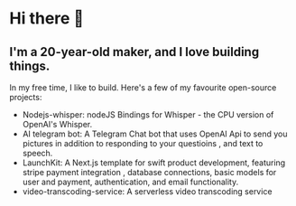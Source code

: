 # Hi there 👋

## I'm a 20-year-old maker, and I love building things.

In my free time, I like to build. Here's a few of my favourite open-source projects:

- Nodejs-whisper: nodeJS Bindings for Whisper - the CPU version of OpenAI's Whisper.
- AI telegram bot: A Telegram Chat bot that uses OpenAI Api to send you pictures in addition to responding to your questioins , and text to speech.
- LaunchKit: A Next.js template for swift product development, featuring stripe payment integration , database connections, basic models for user and payment, authentication, and email functionality.
- video-transcoding-service: A serverless video transcoding service
